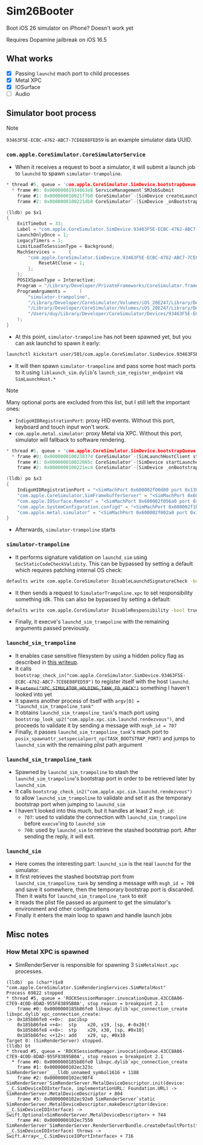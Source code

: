 # Sim26Booter
Boot iOS 26 simulator on iPhone? Doesn't work yet

Requires Dopamine jailbreak on iOS 16.5

## What works
- [x] Passing `launchd` mach port to child processes
- [x] Metal XPC
- [x] IOSurface
- [ ] Audio

## Simulator boot process
> [!NOTE]
> `93463F5E-ECBC-4762-ABC7-7CE6E88FED59` is an example simulator data UUID.

### `com.apple.CoreSimulator.CoreSimulatorService`
- When it receives a request to boot a simulator, it will submit a launch job to `launchd` to spawn `simulator-trampoline`.
```c
* thread #5, queue = 'com.apple.CoreSimulator.SimDevice.bootstrapQueue.93463F5E-ECBC-4762-ABC7-7CE6E88FED59', stop reason = breakpoint 3.1
  * frame #0: 0x00000001934863e8 ServiceManagement`SMJobSubmit
    frame #1: 0x000000010021f7b0 CoreSimulator`-[SimDevice createLaunchdJobWithBinpref:extraEnvironment:disabledJobs:error:] + 4732
    frame #2: 0x0000000100221db0 CoreSimulator`-[SimDevice _onBootstrapQueue_bootWithOptions:deathMonitorPort:error:] + 932

(lldb) po $x1
{
    ExitTimeOut = 33;
    Label = "com.apple.CoreSimulator.SimDevice.93463F5E-ECBC-4762-ABC7-7CE6E88FED59";
    LaunchOnlyOnce = 1;
    LegacyTimers = 1;
    LimitLoadToSessionType = Background;
    MachServices =     {
        "com.apple.CoreSimulator.SimDevice.93463F5E-ECBC-4762-ABC7-7CE6E88FED59" =         {
            ResetAtClose = 1;
        };
    };
    POSIXSpawnType = Interactive;
    Program = "/Library/Developer/PrivateFrameworks/CoreSimulator.framework/Resources/simulator-trampoline";
    ProgramArguments =     (
        "simulator-trampoline",
        "/Library/Developer/CoreSimulator/Volumes/iOS_20E247/Library/Developer/CoreSimulator/Profiles/Runtimes/iOS 16.4.simruntime/Contents/Resources/RuntimeRoot/sbin/launchd_sim_trampoline",
        "/Library/Developer/CoreSimulator/Volumes/iOS_20E247/Library/Developer/CoreSimulator/Profiles/Runtimes/iOS 16.4.simruntime/Contents/Resources/RuntimeRoot/sbin/launchd_sim",
        "/Users/duy/Library/Developer/CoreSimulator/Devices/93463F5E-ECBC-4762-ABC7-7CE6E88FED59/data/var/run/launchd_bootstrap.plist"
    );
}
```

- At this point, `simulator-trampoline` has not been spawned yet, but you can ask launchd to spawn it early:
```sh
launchctl kickstart user/501/com.apple.CoreSimulator.SimDevice.93463F5E-ECBC-4762-ABC7-7CE6E88FED59
```
- It will then spawn `simulator-trampoline` and pass some host mach ports to it using `liblaunch_sim.dylib`'s `launch_sim_register_endpoint` via `SimLaunchHost.*`
> [!NOTE]
> Many optional ports are excluded from this list, but I still left the important ones:
> - `IndigoHIDRegistrationPort`: proxy HID events. Without this port, keyboard and touch input won't work.
> - `com.apple.metal.simulator`: proxy Metal via XPC. Without this port, simulator will fallback to software rendering.
```c
* thread #5, queue = 'com.apple.CoreSimulator.SimDevice.bootstrapQueue.93463F5E-ECBC-4762-ABC7-7CE6E88FED59', stop reason = breakpoint 1.1
  * frame #0: 0x0000000100238374 CoreSimulator`-[SimLaunchHostClient startNewSession:endpointsToRegister:bindPort:deathQueue:deathHandler:error:]
    frame #1: 0x000000010022065c CoreSimulator`-[SimDevice startLaunchdWithDeathPort:error:] + 812
    frame #2: 0x0000000100221ec4 CoreSimulator`-[SimDevice _onBootstrapQueue_bootWithOptions:deathMonitorPort:error:] + 1208

(lldb) po $x3                                                                                                
{
    IndigoHIDRegistrationPort = "<SimMachPort 0x600002f00d80 port 0x13023 (77859) send>";
    "com.apple.CoreSimulator.SimFramebufferServer" = "<SimMachPort 0x600002f00b40 port 0x1da3b (121403) send>";
    "com.apple.IOSurface.Remote" = "<SimMachPort 0x600002f056a0 port 0x1b90f (112911) send>";
    "com.apple.SystemConfiguration.configd" = "<SimMachPort 0x600002f1b520 port 0x1c903 (116995) send>";
    "com.apple.metal.simulator" = "<SimMachPort 0x600002f002a0 port 0x18023 (98339) send>";
}
```
- Afterwards, `simulator-trampoline` starts

### `simulator-trampoline`
- It performs signature validation on `launchd_sim` using `SecStaticCodeCheckValidity`. This can be bypassed by setting a default which requires patching internal OS check:
```sh
defaults write com.apple.CoreSimulator DisableLaunchdSignatureCheck -bool true
```

- It then sends a request to `SimulatorTrampoline.xpc` to set responsibility something idk. This can also be bypassed by setting a default:
```sh
defaults write com.apple.CoreSimulator DisableResponsibility -bool true
```

- Finally, it execve's `launchd_sim_trampoline` with the remaining arguments passed previously.

### `launchd_sim_trampoline`
- It enables case sensitive filesystem by using a hidden policy flag as described in [this writeup](https://worthdoingbadly.com/casesensitive-iossim/).
- It calls `bootstrap_check_in("com.apple.CoreSimulator.SimDevice.93463F5E-ECBC-4762-ABC7-7CE6E88FED59")` to register itself with the host `launchd`.
- ~~It `setenv("XPC_SIMULATOR_HOLDING_TANK_FD_HACK")`~~ something I haven't looked into yet
- It spawns another process of itself with `argv[0] = "launchd_sim_trampoline_tank"`
- It obtains `launchd_sim_trampoline_tank`'s mach port using `bootstrap_look_up2("com.apple.xpc.sim.launchd.rendezvous")`, and proceeds to validate it by sending a message with `msgh_id = 707`
- Finally, it passes `launchd_sim_trampoline_tank`'s mach port to `posix_spawnattr_setspecialport_np(TASK_BOOTSTRAP_PORT)` and jumps to `launchd_sim` with the remaining plist path argument

### `launchd_sim_trampoline_tank`
- Spawned by `launchd_sim_trampoline` to stash the `launchd_sim_trampoline`'s bootstrap port in order to be retrieved later by `launchd_sim`.
- It calls `bootstrap_check_in2("com.apple.xpc.sim.launchd.rendezvous")` to allow `launchd_sim_trampoline` to validate and set it as the temporary bootstrap port when jumping to `launchd_sim`
- I haven't looked into this much, but it handles at least 2 `msgh_id`:
    + `707`: used to validate the connection with `launchd_sim_trampoline` before `execve`'ing to `launchd_sim`
    + `708`: used by `launchd_sim` to retrieve the stashed bootstrap port. After sending the reply, it will exit.

### `launchd_sim`
- Here comes the interesting part: `launchd_sim` is the real `launchd` for the simulator.
- It first retrieves the stashed bootstrap port from `launchd_sim_trampoline_tank` by sending a message with `msgh_id = 708` and save it somewhere, then the temporary bootstrap port is discarded. Then it waits for `launchd_sim_trampoline_tank` to exit
- It reads the plist file passed as argument to get the simulator's environment and other configurations
- Finally it enters the main loop to spawn and handle launch jobs

## Misc notes
### How Metal XPC is spawned
- SimRenderServer is responsible for spawning 3 `SimMetalHost.xpc` processes.
```
(lldb)  po (char*)$x0
"com.apple.CoreSimulator.SimRenderingServices.SimMetalHost"
Process 69822 stopped
* thread #5, queue = 'ROCKSessionManager.invocationQueue.43CC8A06-C7E9-4C0D-8DAD-955F83895B0A', stop reason = breakpoint 2.1
    frame #0: 0x0000000185b86fe0 libxpc.dylib`xpc_connection_create
libxpc.dylib`xpc_connection_create:
->  0x185b86fe0 <+0>:  pacibsp 
    0x185b86fe4 <+4>:  stp    x20, x19, [sp, #-0x20]!
    0x185b86fe8 <+8>:  stp    x29, x30, [sp, #0x10]
    0x185b86fec <+12>: add    x29, sp, #0x10
Target 0: (SimRenderServer) stopped.
(lldb) bt
* thread #5, queue = 'ROCKSessionManager.invocationQueue.43CC8A06-C7E9-4C0D-8DAD-955F83895B0A', stop reason = breakpoint 2.1
  * frame #0: 0x0000000185b86fe0 libxpc.dylib`xpc_connection_create
    frame #1: 0x0000000102ec323c SimRenderServer`___lldb_unnamed_symbol1616 + 1188
    frame #2: 0x0000000102ec98f4 SimRenderServer`SimRenderServer.MetalDeviceDescriptor.init(device: __C.SimDeviceIOInterface, implementationURL: Foundation.URL) -> SimRenderServer.MetalDeviceDescriptor + 804
    frame #3: 0x0000000102ec92e0 SimRenderServer`static SimRenderServer.MetalDeviceDescriptor.makeDescriptor(device: __C.SimDeviceIOInterface) -> Swift.Optional<SimRenderServer.MetalDeviceDescriptor> + 744
    frame #4: 0x0000000102ec7550 SimRenderServer`SimRenderServer.RenderServerBundle.createDefaultPorts(forDevice: __C.SimDeviceIOInterface) throws -> Swift.Array<__C.SimDeviceIOPortInterface> + 716
```
